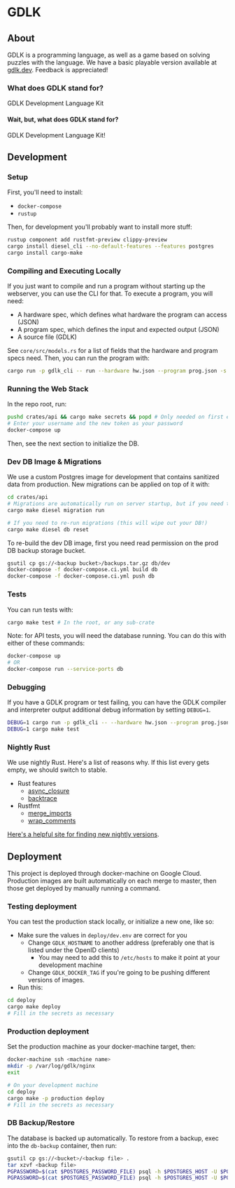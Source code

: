 # GDLK

## About

GDLK is a programming language, as well as a game based on solving puzzles with the language. We have a basic playable version available at [gdlk.dev](https://gdlk.dev). Feedback is appreciated!

### What does GDLK stand for?

GDLK Development Language Kit

#### Wait, but, what does GDLK stand for?

GDLK Development Language Kit!

## Development

### Setup

First, you'll need to install:

- `docker-compose`
- `rustup`

Then, for development you'll probably want to install more stuff:

```sh
rustup component add rustfmt-preview clippy-preview
cargo install diesel_cli --no-default-features --features postgres
cargo install cargo-make
```

### Compiling and Executing Locally

If you just want to compile and run a program without starting up the webserver, you can use the CLI for that. To execute a program, you will need:

- A hardware spec, which defines what hardware the program can access (JSON)
- A program spec, which defines the input and expected output (JSON)
- A source file (GDLK)

See `core/src/models.rs` for a list of fields that the hardware and program specs need. Then, you can run the program with:

```sh
cargo run -p gdlk_cli -- run --hardware hw.json --program prog.json -s prog.gdlk
```

### Running the Web Stack

In the repo root, run:

```sh
pushd crates/api && cargo make secrets && popd # Only needed on first execution
# Enter your username and the new token as your password
docker-compose up
```

Then, see the next section to initialize the DB.

### Dev DB Image & Migrations

We use a custom Postgres image for development that contains sanitized data from production. New migrations can be applied on top of it with:

```sh
cd crates/api
# Migrations are automatically run on server startup, but if you need to run them manually:
cargo make diesel migration run

# If you need to re-run migrations (this will wipe out your DB!)
cargo make diesel db reset
```

To re-build the dev DB image, first you need read permission on the prod DB backup storage bucket.

```sh
gsutil cp gs://<backup bucket>/backups.tar.gz db/dev
docker-compose -f docker-compose.ci.yml build db
docker-compose -f docker-compose.ci.yml push db
```

### Tests

You can run tests with:

```sh
cargo make test # In the root, or any sub-crate
```

Note: for API tests, you will need the database running. You can do this with either of these commands:

```sh
docker-compose up
# OR
docker-compose run --service-ports db
```

### Debugging

If you have a GDLK program or test failing, you can have the GDLK compiler and interpreter output additional debug information by setting `DEBUG=1`.

```sh
DEBUG=1 cargo run -p gdlk_cli -- --hardware hw.json --program prog.json -s prog.gdlk
DEBUG=1 cargo make test
```

### Nightly Rust

We use nightly Rust. Here's a list of reasons why. If this list every gets empty, we should switch to stable.

- Rust features
  - [async_closure](https://github.com/rust-lang/rust/issues/62290)
  - [backtrace](https://github.com/rust-lang/rust/issues/53487)
- Rustfmt
  - [merge_imports](https://github.com/rust-lang/rustfmt/issues/3362)
  - [wrap_comments](https://github.com/rust-lang/rustfmt/issues/3347)

[Here's a helpful site for finding new nightly versions](https://rust-lang.github.io/rustup-components-history/).

## Deployment

This project is deployed through docker-machine on Google Cloud. Production images are built automatically on each merge to master, then those get deployed by manually running a command.

### Testing deployment

You can test the production stack locally, or initialize a new one, like so:

- Make sure the values in `deploy/dev.env` are correct for you
  - Change `GDLK_HOSTNAME` to another address (preferably one that is listed under the OpenID clients)
    - You may need to add this to `/etc/hosts` to make it point at your development machine
  - Change `GDLK_DOCKER_TAG` if you're going to be pushing different versions of images.
- Run this:

```sh
cd deploy
cargo make deploy
# Fill in the secrets as necessary
```

### Production deployment

Set the production machine as your docker-machine target, then:

```sh
docker-machine ssh <machine name>
mkdir -p /var/log/gdlk/nginx
exit

# On your development machine
cd deploy
cargo make -p production deploy
# Fill in the secrets as necessary
```

### DB Backup/Restore

The database is backed up automatically. To restore from a backup, exec into the `db-backup` container, then run:

```sh
gsutil cp gs://<bucket>/<backup file> .
tar xzvf <backup file>
PGPASSWORD=$(cat $POSTGRES_PASSWORD_FILE) psql -h $POSTGRES_HOST -U $POSTGRES_USER -c "CREATE DATABASE gdlk;" # If necessary
PGPASSWORD=$(cat $POSTGRES_PASSWORD_FILE) psql -h $POSTGRES_HOST -U $POSTGRES_USER gdlk < backups/gdlk.bak
```

